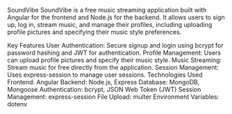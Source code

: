 SoundVibe
SoundVibe is a free music streaming application built with Angular for the frontend and Node.js for the backend. It allows users to sign up, log in, stream music, and manage their profiles, including uploading profile pictures and specifying their music style preferences.

Key Features
User Authentication: Secure signup and login using bcrypt for password hashing and JWT for authentication.
Profile Management: Users can upload profile pictures and specify their music style.
Music Streaming: Stream music for free directly from the application.
Session Management: Uses express-session to manage user sessions.
Technologies Used
Frontend: Angular
Backend: Node.js, Express
Database: MongoDB, Mongoose
Authentication: bcrypt, JSON Web Token (JWT)
Session Management: express-session
File Upload: multer
Environment Variables: dotenv
